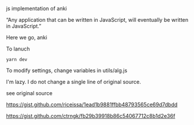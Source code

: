 js implementation of anki 

“Any application that can be written in JavaScript, will eventually be written in JavaScript.” 

Here we go, anki

To lanuch
```
yarn dev
```

To modify settings, change variables in utils/alg.js

I'm lazy. I do not change a single line of original source.

see original source

https://gist.github.com/riceissa/1ead1b9881ffbb48793565ce69d7dbdd

https://gist.github.com/ctrngk/fb29b39918b86c54067712c8b1d2e36f
